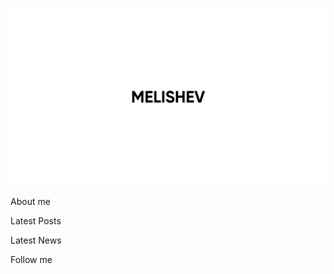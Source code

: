 [![Header](https://github.com/melishev/melishev/blob/main/header.jpg)](https://melishev.ru)

About me

Latest Posts

Latest News

Follow me
